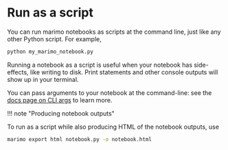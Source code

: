 # Run as a script

You can run marimo notebooks as scripts at the command line, just like
any other Python script. For example,

```bash
python my_marimo_notebook.py
```

Running a notebook as a script is useful when your notebook has side-effects,
like writing to disk. Print statements and other console outputs will show
up in your terminal.

You can pass arguments to your notebook at the command-line: see
the [docs page on CLI args](../api/cli_args.md) to learn more.

!!! note "Producing notebook outputs"

To run as a script while also producing HTML of the notebook outputs, use

```bash
marimo export html notebook.py -o notebook.html
```
